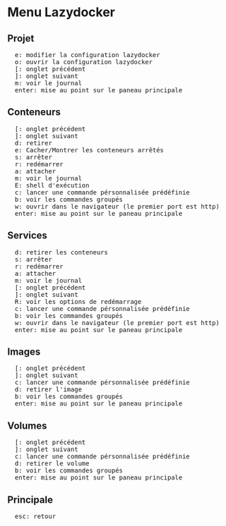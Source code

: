 # Menu Lazydocker

## Projet

<pre>
  <kbd>e</kbd>: modifier la configuration lazydocker
  <kbd>o</kbd>: ouvrir la configuration lazydocker
  <kbd>[</kbd>: onglet précédent
  <kbd>]</kbd>: onglet suivant
  <kbd>m</kbd>: voir le journal
  <kbd>enter</kbd>: mise au point sur le paneau principale
</pre>

## Conteneurs

<pre>
  <kbd>[</kbd>: onglet précédent
  <kbd>]</kbd>: onglet suivant
  <kbd>d</kbd>: retirer
  <kbd>e</kbd>: Cacher/Montrer les conteneurs arrêtés
  <kbd>s</kbd>: arrêter
  <kbd>r</kbd>: redémarrer
  <kbd>a</kbd>: attacher
  <kbd>m</kbd>: voir le journal
  <kbd>E</kbd>: shell d'exécution
  <kbd>c</kbd>: lancer une commande pérsonnalisée prédéfinie
  <kbd>b</kbd>: voir les commandes groupés
  <kbd>w</kbd>: ouvrir dans le navigateur (le premier port est http)
  <kbd>enter</kbd>: mise au point sur le paneau principale
</pre>

## Services

<pre>
  <kbd>d</kbd>: retirer les conteneurs
  <kbd>s</kbd>: arrêter
  <kbd>r</kbd>: redémarrer
  <kbd>a</kbd>: attacher
  <kbd>m</kbd>: voir le journal
  <kbd>[</kbd>: onglet précédent
  <kbd>]</kbd>: onglet suivant
  <kbd>R</kbd>: voir les options de redémarrage
  <kbd>c</kbd>: lancer une commande pérsonnalisée prédéfinie
  <kbd>b</kbd>: voir les commandes groupés
  <kbd>w</kbd>: ouvrir dans le navigateur (le premier port est http)
  <kbd>enter</kbd>: mise au point sur le paneau principale
</pre>

## Images

<pre>
  <kbd>[</kbd>: onglet précédent
  <kbd>]</kbd>: onglet suivant
  <kbd>c</kbd>: lancer une commande pérsonnalisée prédéfinie
  <kbd>d</kbd>: retirer l'image
  <kbd>b</kbd>: voir les commandes groupés
  <kbd>enter</kbd>: mise au point sur le paneau principale
</pre>

## Volumes

<pre>
  <kbd>[</kbd>: onglet précédent
  <kbd>]</kbd>: onglet suivant
  <kbd>c</kbd>: lancer une commande pérsonnalisée prédéfinie
  <kbd>d</kbd>: retirer le volume
  <kbd>b</kbd>: voir les commandes groupés
  <kbd>enter</kbd>: mise au point sur le paneau principale
</pre>

## Principale

<pre>
  <kbd>esc</kbd>: retour
</pre>
